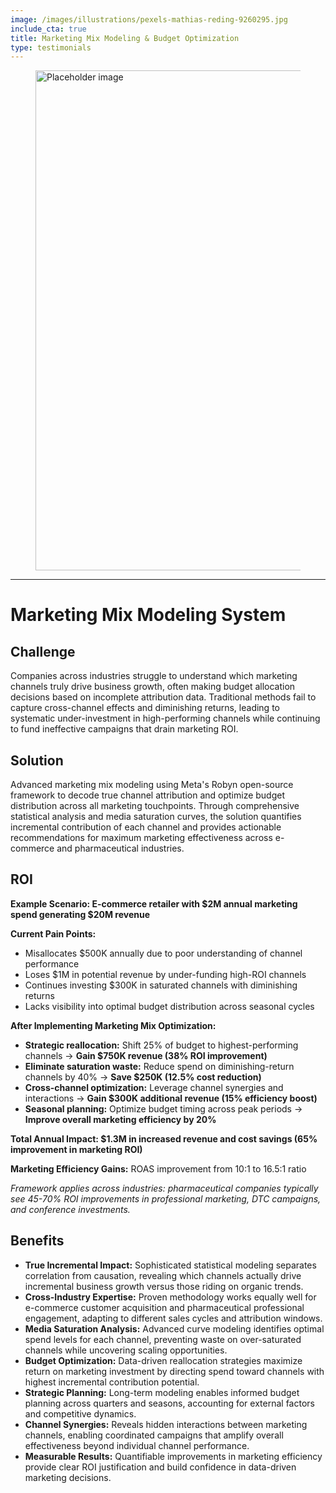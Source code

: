 ```yaml
---
image: /images/illustrations/pexels-mathias-reding-9260295.jpg
include_cta: true
title: Marketing Mix Modeling & Budget Optimization
type: testimonials
---
```


<figure class="image">
<img class="" src="/images/illustrations/mockups/mmm-2.png" alt="Placeholder image" style="width:800px;">
</figure>

------------------------------------------------------------------------

# Marketing Mix Modeling System

## Challenge
Companies across industries struggle to understand which marketing channels truly drive business growth, often making budget allocation decisions based on incomplete attribution data. Traditional methods fail to capture cross-channel effects and diminishing returns, leading to systematic under-investment in high-performing channels while continuing to fund ineffective campaigns that drain marketing ROI.

## Solution
Advanced marketing mix modeling using Meta's Robyn open-source framework to decode true channel attribution and optimize budget distribution across all marketing touchpoints. Through comprehensive statistical analysis and media saturation curves, the solution quantifies incremental contribution of each channel and provides actionable recommendations for maximum marketing effectiveness across e-commerce and pharmaceutical industries.

## ROI
**Example Scenario: E-commerce retailer with $2M annual marketing spend generating $20M revenue**

**Current Pain Points:**
- Misallocates $500K annually due to poor understanding of channel performance
- Loses $1M in potential revenue by under-funding high-ROI channels
- Continues investing $300K in saturated channels with diminishing returns
- Lacks visibility into optimal budget distribution across seasonal cycles

**After Implementing Marketing Mix Optimization:**
- **Strategic reallocation:** Shift 25% of budget to highest-performing channels → **Gain $750K revenue (38% ROI improvement)**
- **Eliminate saturation waste:** Reduce spend on diminishing-return channels by 40% → **Save $250K (12.5% cost reduction)**
- **Cross-channel optimization:** Leverage channel synergies and interactions → **Gain $300K additional revenue (15% efficiency boost)**
- **Seasonal planning:** Optimize budget timing across peak periods → **Improve overall marketing efficiency by 20%**

**Total Annual Impact: $1.3M in increased revenue and cost savings (65% improvement in marketing ROI)**

**Marketing Efficiency Gains:** ROAS improvement from 10:1 to 16.5:1 ratio

*Framework applies across industries: pharmaceutical companies typically see 45-70% ROI improvements in professional marketing, DTC campaigns, and conference investments.*

## Benefits
* **True Incremental Impact:** Sophisticated statistical modeling separates correlation from causation, revealing which channels actually drive incremental business growth versus those riding on organic trends.
* **Cross-Industry Expertise:** Proven methodology works equally well for e-commerce customer acquisition and pharmaceutical professional engagement, adapting to different sales cycles and attribution windows.
* **Media Saturation Analysis:** Advanced curve modeling identifies optimal spend levels for each channel, preventing waste on over-saturated channels while uncovering scaling opportunities.
* **Budget Optimization:** Data-driven reallocation strategies maximize return on marketing investment by directing spend toward channels with highest incremental contribution potential.
* **Strategic Planning:** Long-term modeling enables informed budget planning across quarters and seasons, accounting for external factors and competitive dynamics.
* **Channel Synergies:** Reveals hidden interactions between marketing channels, enabling coordinated campaigns that amplify overall effectiveness beyond individual channel performance.
* **Measurable Results:** Quantifiable improvements in marketing efficiency provide clear ROI justification and build confidence in data-driven marketing decisions.